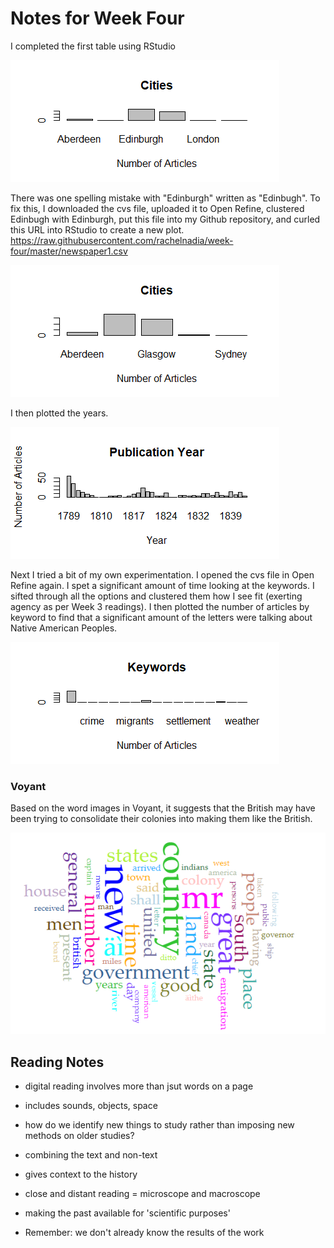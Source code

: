 # Notes for Week Four

I completed the first table using RStudio

![image i just uploaded](Rplot.png)

There was one spelling mistake with "Edinburgh" written as "Edinbugh". To fix this, I downloaded the cvs file, uploaded it to Open Refine, clustered Edinbugh with Edinburgh, put this file into my Github repository, and curled this URL into RStudio to create a new plot. https://raw.githubusercontent.com/rachelnadia/week-four/master/newspaper1.csv

![image i just uploaded](Rplot2.png)

I then plotted the years.

![image i just uploaded](Rplot3.png)

Next I tried a bit of my own experimentation. I opened the cvs file in Open Refine again. I spet a significant amount of time looking at the keywords. I sifted through all the options and clustered them how I see fit (exerting agency as per Week 3 readings). I then plotted the number of articles by keyword to find that a significant amount of the letters were talking about Native American Peoples.

![image i just uploaded](Rplot5.png)

### Voyant

Based on the word images in Voyant, it suggests that the British may have been trying to consolidate their colonies into making them like the British.

![image i just uploaded](Voyant.png)

## Reading Notes

- digital reading involves more than jsut words on a page

- includes sounds, objects, space

- how do we identify new things to study rather than imposing new methods on older studies?

- combining the text and non-text

- gives context to the history

- close and distant reading = microscope and macroscope

- making the past available for 'scientific purposes'

- Remember: we don't already know the results of the work
